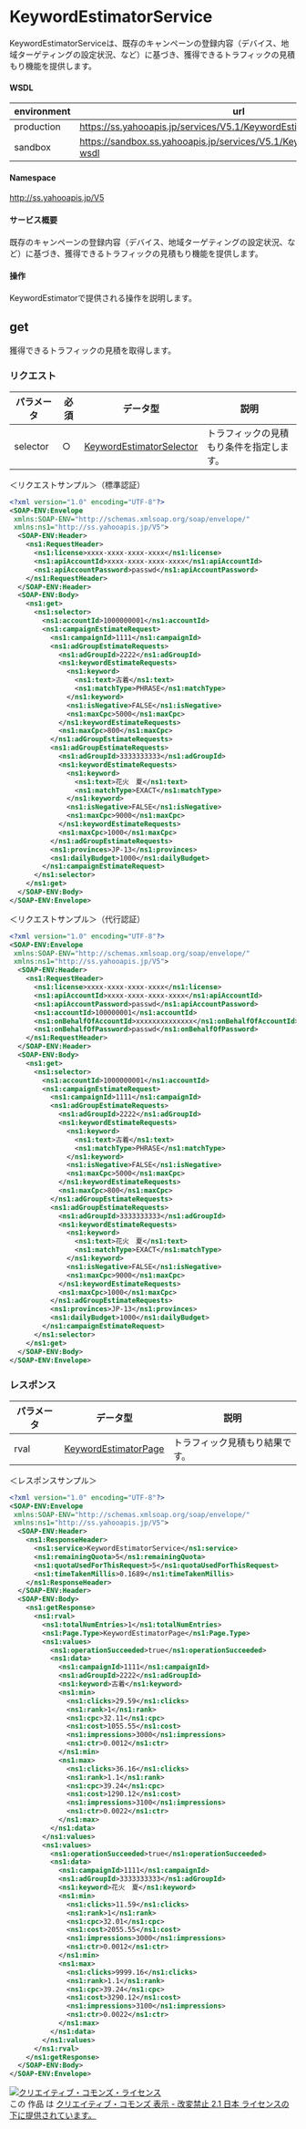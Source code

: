 # KeywordEstimatorService
KeywordEstimatorServiceは、既存のキャンペーンの登録内容（デバイス、地域ターゲティングの設定状況、など）に基づき、獲得できるトラフィックの見積もり機能を提供します。
#### WSDL
| environment | url |
|---|---|
| production  | https://ss.yahooapis.jp/services/V5.1/KeywordEstimatorService?wsdl|
| sandbox  | https://sandbox.ss.yahooapis.jp/services/V5.1/KeywordEstimatorService?wsdl|
#### Namespace
http://ss.yahooapis.jp/V5
#### サービス概要
既存のキャンペーンの登録内容（デバイス、地域ターゲティングの設定状況、など）に基づき、獲得できるトラフィックの見積もり機能を提供します。
#### 操作
KeywordEstimatorで提供される操作を説明します。
## get

獲得できるトラフィックの見積を取得します。

### リクエスト
| パラメータ | 必須 | データ型 | 説明 | 
|---|---|---|---|
| selector | ○ | [KeywordEstimatorSelector](../data/KeywordEstimatorSelector.md) | トラフィックの見積もり条件を指定します。 | 
＜リクエストサンプル＞（標準認証）
```xml
<?xml version="1.0" encoding="UTF-8"?>
<SOAP-ENV:Envelope
 xmlns:SOAP-ENV="http://schemas.xmlsoap.org/soap/envelope/"
 xmlns:ns1="http://ss.yahooapis.jp/V5">
  <SOAP-ENV:Header>
    <ns1:RequestHeader>
      <ns1:license>xxxx-xxxx-xxxx-xxxx</ns1:license>
      <ns1:apiAccountId>xxxx-xxxx-xxxx-xxxx</ns1:apiAccountId>
      <ns1:apiAccountPassword>passwd</ns1:apiAccountPassword>
    </ns1:RequestHeader>
  </SOAP-ENV:Header>
  <SOAP-ENV:Body>
    <ns1:get>
      <ns1:selector>
        <ns1:accountId>1000000001</ns1:accountId>
        <ns1:campaignEstimateRequest>
          <ns1:campaignId>1111</ns1:campaignId>
          <ns1:adGroupEstimateRequests>
            <ns1:adGroupId>2222</ns1:adGroupId>
            <ns1:keywordEstimateRequests>
              <ns1:keyword>
                <ns1:text>古着</ns1:text>
                <ns1:matchType>PHRASE</ns1:matchType>
              </ns1:keyword>
              <ns1:isNegative>FALSE</ns1:isNegative>
              <ns1:maxCpc>5000</ns1:maxCpc>
            </ns1:keywordEstimateRequests>
            <ns1:maxCpc>800</ns1:maxCpc>
          </ns1:adGroupEstimateRequests>
          <ns1:adGroupEstimateRequests>
            <ns1:adGroupId>3333333333</ns1:adGroupId>
            <ns1:keywordEstimateRequests>
              <ns1:keyword>
                <ns1:text>花火　夏</ns1:text>
                <ns1:matchType>EXACT</ns1:matchType>
              </ns1:keyword>
              <ns1:isNegative>FALSE</ns1:isNegative>
              <ns1:maxCpc>9000</ns1:maxCpc>
            </ns1:keywordEstimateRequests>
            <ns1:maxCpc>1000</ns1:maxCpc>
          </ns1:adGroupEstimateRequests>
          <ns1:provinces>JP-13</ns1:provinces>
          <ns1:dailyBudget>1000</ns1:dailyBudget>
        </ns1:campaignEstimateRequest>
      </ns1:selector>
    </ns1:get>
  </SOAP-ENV:Body>
</SOAP-ENV:Envelope>
```

＜リクエストサンプル＞（代行認証）
```xml
<?xml version="1.0" encoding="UTF-8"?>
<SOAP-ENV:Envelope
 xmlns:SOAP-ENV="http://schemas.xmlsoap.org/soap/envelope/"
 xmlns:ns1="http://ss.yahooapis.jp/V5">
  <SOAP-ENV:Header>
    <ns1:RequestHeader>
      <ns1:license>xxxx-xxxx-xxxx-xxxx</ns1:license>
      <ns1:apiAccountId>xxxx-xxxx-xxxx-xxxx</ns1:apiAccountId>
      <ns1:apiAccountPassword>passwd</ns1:apiAccountPassword>
      <ns1:accountId>100000001</ns1:accountId>
      <ns1:onBehalfOfAccountId>xxxxxxxxxxxxxx</ns1:onBehalfOfAccountId>
      <ns1:onBehalfOfPassword>passwd</ns1:onBehalfOfPassword>
    </ns1:RequestHeader>
  </SOAP-ENV:Header>
  <SOAP-ENV:Body>
    <ns1:get>
      <ns1:selector>
        <ns1:accountId>1000000001</ns1:accountId>
        <ns1:campaignEstimateRequest>
          <ns1:campaignId>1111</ns1:campaignId>
          <ns1:adGroupEstimateRequests>
            <ns1:adGroupId>2222</ns1:adGroupId>
            <ns1:keywordEstimateRequests>
              <ns1:keyword>
                <ns1:text>古着</ns1:text>
                <ns1:matchType>PHRASE</ns1:matchType>
              </ns1:keyword>
              <ns1:isNegative>FALSE</ns1:isNegative>
              <ns1:maxCpc>5000</ns1:maxCpc>
            </ns1:keywordEstimateRequests>
            <ns1:maxCpc>800</ns1:maxCpc>
          </ns1:adGroupEstimateRequests>
          <ns1:adGroupEstimateRequests>
            <ns1:adGroupId>3333333333</ns1:adGroupId>
            <ns1:keywordEstimateRequests>
              <ns1:keyword>
                <ns1:text>花火　夏</ns1:text>
                <ns1:matchType>EXACT</ns1:matchType>
              </ns1:keyword>
              <ns1:isNegative>FALSE</ns1:isNegative>
              <ns1:maxCpc>9000</ns1:maxCpc>
            </ns1:keywordEstimateRequests>
            <ns1:maxCpc>1000</ns1:maxCpc>
          </ns1:adGroupEstimateRequests>
          <ns1:provinces>JP-13</ns1:provinces>
          <ns1:dailyBudget>1000</ns1:dailyBudget>
        </ns1:campaignEstimateRequest>
      </ns1:selector>
    </ns1:get>
  </SOAP-ENV:Body>
</SOAP-ENV:Envelope>
```

### レスポンス
| パラメータ | データ型 | 説明 | 
|---|---|---|
| rval | [KeywordEstimatorPage](../data/KeywordEstimatorPage.md) | トラフィック見積もり結果です。 | 
＜レスポンスサンプル＞
```xml
<?xml version="1.0" encoding="UTF-8"?>
<SOAP-ENV:Envelope
 xmlns:SOAP-ENV="http://schemas.xmlsoap.org/soap/envelope/"
 xmlns:ns1="http://ss.yahooapis.jp/V5">
  <SOAP-ENV:Header>
    <ns1:ResponseHeader>
      <ns1:service>KeywordEstimatorService</ns1:service>
      <ns1:remainingQuota>5</ns1:remainingQuota>
      <ns1:quotaUsedForThisRequest>5</ns1:quotaUsedForThisRequest>
      <ns1:timeTakenMillis>0.1689</ns1:timeTakenMillis>
    </ns1:ResponseHeader>
  </SOAP-ENV:Header>
  <SOAP-ENV:Body>
    <ns1:getResponse>
      <ns1:rval>
        <ns1:totalNumEntries>1</ns1:totalNumEntries>
        <ns1:Page.Type>KeywordEstimatorPage</ns1:Page.Type>
        <ns1:values>
          <ns1:operationSucceeded>true</ns1:operationSucceeded>
          <ns1:data>
            <ns1:campaignId>1111</ns1:campaignId>
            <ns1:adGroupId>2222</ns1:adGroupId>
            <ns1:keyword>古着</ns1:keyword>
            <ns1:min>
              <ns1:clicks>29.59</ns1:clicks>
              <ns1:rank>1</ns1:rank>
              <ns1:cpc>32.11</ns1:cpc>
              <ns1:cost>1055.55</ns1:cost>
              <ns1:impressions>3000</ns1:impressions>
              <ns1:ctr>0.0012</ns1:ctr> 
            </ns1:min>
            <ns1:max>
              <ns1:clicks>36.16</ns1:clicks>
              <ns1:rank>1.1</ns1:rank>
              <ns1:cpc>39.24</ns1:cpc>
              <ns1:cost>1290.12</ns1:cost>
              <ns1:impressions>3100</ns1:impressions> 
              <ns1:ctr>0.0022</ns1:ctr> 
            </ns1:max>
          </ns1:data>
        </ns1:values>
        <ns1:values>
          <ns1:operationSucceeded>true</ns1:operationSucceeded>
          <ns1:data>
            <ns1:campaignId>1111</ns1:campaignId>
            <ns1:adGroupId>3333333333</ns1:adGroupId>
            <ns1:keyword>花火　夏</ns1:keyword>
            <ns1:min>
              <ns1:clicks>11.59</ns1:clicks>
              <ns1:rank>1</ns1:rank>
              <ns1:cpc>32.01</ns1:cpc>
              <ns1:cost>2055.55</ns1:cost>
              <ns1:impressions>3000</ns1:impressions>
              <ns1:ctr>0.0012</ns1:ctr>
            </ns1:min>
            <ns1:max>
              <ns1:clicks>9999.16</ns1:clicks>
              <ns1:rank>1.1</ns1:rank>
              <ns1:cpc>39.24</ns1:cpc>
              <ns1:cost>3290.12</ns1:cost>
              <ns1:impressions>3100</ns1:impressions>
              <ns1:ctr>0.0022</ns1:ctr>
            </ns1:max>
          </ns1:data>
        </ns1:values>
      </ns1:rval>
    </ns1:getResponse>
  </SOAP-ENV:Body>
</SOAP-ENV:Envelope>
```
<a rel="license" href="http://creativecommons.org/licenses/by-nd/2.1/jp/"><img alt="クリエイティブ・コモンズ・ライセンス" style="border-width:0" src="https://i.creativecommons.org/l/by-nd/2.1/jp/88x31.png" /></a><br />この 作品 は <a rel="license" href="http://creativecommons.org/licenses/by-nd/2.1/jp/">クリエイティブ・コモンズ 表示 - 改変禁止 2.1 日本 ライセンスの下に提供されています。</a>
